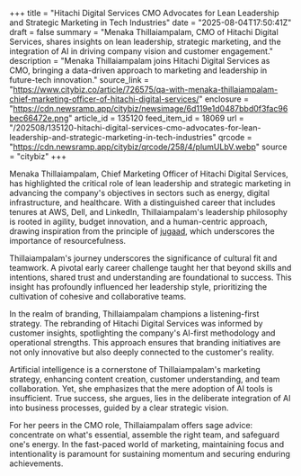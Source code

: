 +++
title = "Hitachi Digital Services CMO Advocates for Lean Leadership and Strategic Marketing in Tech Industries"
date = "2025-08-04T17:50:41Z"
draft = false
summary = "Menaka Thillaiampalam, CMO of Hitachi Digital Services, shares insights on lean leadership, strategic marketing, and the integration of AI in driving company vision and customer engagement."
description = "Menaka Thillaiampalam joins Hitachi Digital Services as CMO, bringing a data-driven approach to marketing and leadership in future-tech innovation."
source_link = "https://www.citybiz.co/article/726575/qa-with-menaka-thillaiampalam-chief-marketing-officer-of-hitachi-digital-services/"
enclosure = "https://cdn.newsramp.app/citybiz/newsimage/6d119e1d0487bbd0f3fac96bec66472e.png"
article_id = 135120
feed_item_id = 18069
url = "/202508/135120-hitachi-digital-services-cmo-advocates-for-lean-leadership-and-strategic-marketing-in-tech-industries"
qrcode = "https://cdn.newsramp.app/citybiz/qrcode/258/4/plumULbV.webp"
source = "citybiz"
+++

<p>Menaka Thillaiampalam, Chief Marketing Officer of Hitachi Digital Services, has highlighted the critical role of lean leadership and strategic marketing in advancing the company's objectives in sectors such as energy, digital infrastructure, and healthcare. With a distinguished career that includes tenures at AWS, Dell, and LinkedIn, Thillaiampalam's leadership philosophy is rooted in agility, budget innovation, and a human-centric approach, drawing inspiration from the principle of <a href='https://en.wikipedia.org/wiki/Jugaad' rel='nofollow' target='_blank'>jugaad</a>, which underscores the importance of resourcefulness.</p><p>Thillaiampalam's journey underscores the significance of cultural fit and teamwork. A pivotal early career challenge taught her that beyond skills and intentions, shared trust and understanding are foundational to success. This insight has profoundly influenced her leadership style, prioritizing the cultivation of cohesive and collaborative teams.</p><p>In the realm of branding, Thillaiampalam champions a listening-first strategy. The rebranding of Hitachi Digital Services was informed by customer insights, spotlighting the company's AI-first methodology and operational strengths. This approach ensures that branding initiatives are not only innovative but also deeply connected to the customer's reality.</p><p>Artificial intelligence is a cornerstone of Thillaiampalam's marketing strategy, enhancing content creation, customer understanding, and team collaboration. Yet, she emphasizes that the mere adoption of AI tools is insufficient. True success, she argues, lies in the deliberate integration of AI into business processes, guided by a clear strategic vision.</p><p>For her peers in the CMO role, Thillaiampalam offers sage advice: concentrate on what's essential, assemble the right team, and safeguard one's energy. In the fast-paced world of marketing, maintaining focus and intentionality is paramount for sustaining momentum and securing enduring achievements.</p>